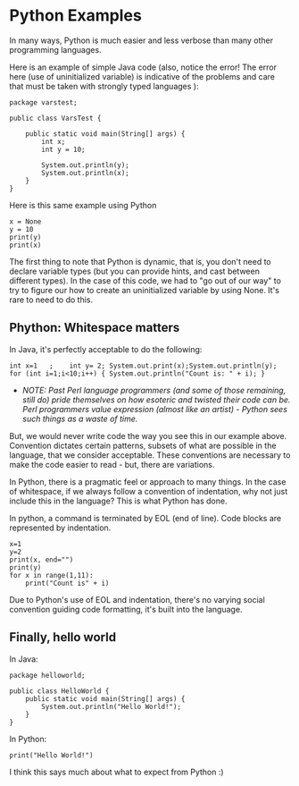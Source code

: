 # Python Examples

In many ways, Python is much easier and less verbose than many other programming languages.

Here is an example of simple Java code (also, notice the error! The error here (use of uninitialized variable) is indicative of the problems and care that must be taken with strongly typed languages ):
```
package varstest;

public class VarsTest {

    public static void main(String[] args) {
        int x;
        int y = 10;

        System.out.println(y);
        System.out.println(x);
    }
}

```

Here is this same example using Python

```
x = None
y = 10
print(y)
print(x)
```

The first thing to note that Python is dynamic, that is, you don't need to declare variable types (but you can provide hints, and cast between different types). In the case of this code, we had to "go out of our way" to try to figure our how to create an uninitialized variable by using None. It's rare to need to do this.

## Phython: Whitespace matters

In Java, it's perfectly acceptable to do the following:

```
int x=1   ;    int y= 2; System.out.print(x);System.out.println(y);
for (int i=1;i<10;i++) { System.out.println("Count is: " + i); }
```
* *NOTE: Past Perl language programmers (and some of those remaining, still do) pride themselves on how esoteric and twisted their code can be. Perl programmers value expression (almost like an artist) - Python sees such things as a waste of time.*

But, we would never write code the way you see this in our example above. Convention dictates certain patterns, subsets of what are possible in the language, that we consider acceptable. These conventions are necessary to make the code easier to read - but, there are variations.

In Python, there is a pragmatic feel or approach to many things. In the case of whitespace, if we always follow a convention of indentation, why not just  include this in the language? This is what Python has done.

In python, a command is terminated by EOL (end of line). Code blocks are represented by indentation.

```
x=1
y=2
print(x, end="")
print(y)
for x in range(1,11):
    print("Count is" + i)
```

Due to Python's use of EOL and indentation, there's no varying social convention guiding code formatting, it's built into the language.

## Finally, hello world

In Java:

```
package helloworld;

public class HelloWorld {
    public static void main(String[] args) {
        System.out.println("Hello World!");
    }
}

```

In Python:

```
print("Hello World!")
```

I think this says much about what to expect from Python :)
